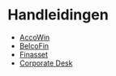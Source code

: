 # Handleidingen

- [AccoWin](AccoWin/README.md)
- [BelcoFin](BelcoFin/README.md)
- [Finasset](Finasset/README.md)
- [Corporate Desk](CorpDesk/README.md)